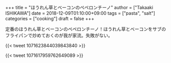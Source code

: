 +++
title = "ほうれん草とベーコンのペペロンチーノ"
author = ["Takaaki ISHIKAWA"]
date = 2018-12-09T01:10:00+09:00
tags = ["pasta", "salt"]
categories = ["cooking"]
draft = false
+++

定番のほうれん草とベーコンのペペロンチーノ！ほうれん草とベーコンをサブのフライパンで炒めておくのが我が家流。失敗がない。

{{< tweet 1071623844039843840 >}}

{{< tweet 1071617959762649089 >}}
